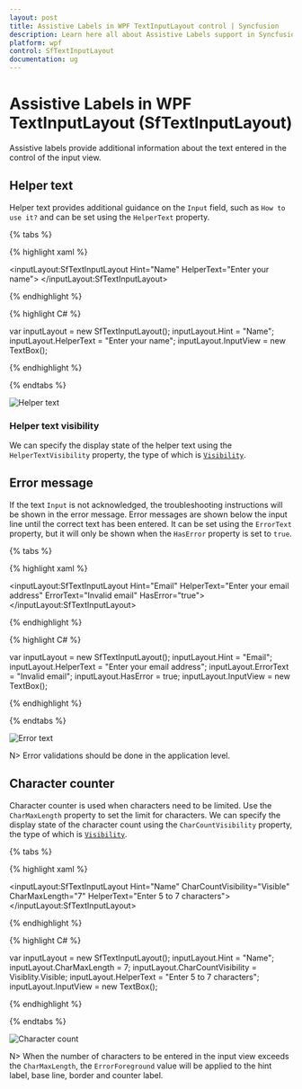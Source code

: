 ```yaml
---
layout: post
title: Assistive Labels in WPF TextInputLayout control | Syncfusion
description: Learn here all about Assistive Labels support in Syncfusion WPF TextInputLayout (SfTextInputLayout) control and more.
platform: wpf
control: SfTextInputLayout
documentation: ug
---
```


# Assistive Labels in WPF TextInputLayout (SfTextInputLayout)

Assistive labels provide additional information about the text entered in the control of the input view.

## Helper text

Helper text provides additional guidance on the `Input` field, such as `How to use it?` and can be set using the `HelperText` property.

{% tabs %} 

{% highlight xaml %} 

<inputLayout:SfTextInputLayout
  Hint="Name"
  HelperText="Enter your name">
  <TextBox />
</inputLayout:SfTextInputLayout>   

{% endhighlight %}

{% highlight C# %} 

var inputLayout = new SfTextInputLayout();
inputLayout.Hint = "Name";
inputLayout.HelperText = "Enter your name";
inputLayout.InputView = new TextBox(); 

{% endhighlight %}

{% endtabs %}

![Helper text](Images/helpertext.png)

### Helper text visibility

We can specify the display state of the helper text using the `HelperTextVisibility` property, the type of which is [`Visibility`](https://docs.microsoft.com/en-us/dotnet/api/system.windows.visibility?view=netframework-4.8).

## Error message

If the text `Input` is not acknowledged, the troubleshooting instructions will be shown in the error message. Error messages are shown below the input line until the correct text has been entered. It can be set using the `ErrorText` property, but it will only be shown when the `HasError` property is set to `true`.

{% tabs %} 

{% highlight xaml %} 

<inputLayout:SfTextInputLayout
    Hint="Email" 
    HelperText="Enter your email address"
    ErrorText="Invalid email"
    HasError="true">
    <TextBox />
</inputLayout:SfTextInputLayout>  
 

{% endhighlight %}

{% highlight C# %} 

var inputLayout = new SfTextInputLayout();
inputLayout.Hint = "Email";
inputLayout.HelperText = "Enter your email address";
inputLayout.ErrorText = "Invalid email";
inputLayout.HasError = true; 
inputLayout.InputView = new TextBox(); 

{% endhighlight %}

{% endtabs %}

![Error text](Images/errortext.png)

N> Error validations should be done in the application level.

## Character counter
Character counter is used when characters need to be limited. Use the `CharMaxLength` property to set the limit for characters. We can specify the display state of the character count using the `CharCountVisibility` property, the type of which is [`Visibility`](https://docs.microsoft.com/en-us/dotnet/api/system.windows.visibility?view=netframework-4.8).


{% tabs %} 

{% highlight xaml %} 

<inputLayout:SfTextInputLayout
    Hint="Name" 
    CharCountVisibility="Visible"
    CharMaxLength="7"
    HelperText="Enter 5 to 7 characters">
    <TextBox />
</inputLayout:SfTextInputLayout> 
  

{% endhighlight %}

{% highlight C# %} 

var inputLayout = new SfTextInputLayout();
inputLayout.Hint = "Name";
inputLayout.CharMaxLength = 7;
inputLayout.CharCountVisibility = Visiblity.Visible;
inputLayout.HelperText = "Enter 5 to 7 characters";
inputLayout.InputView = new TextBox(); 

{% endhighlight %}

{% endtabs %}

![Character count](Images/charactercount.png)

N> When the number of characters to be entered in the input view exceeds the `CharMaxLength`, the `ErrorForeground` value will be applied to the hint label, base line, border and counter label.

